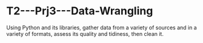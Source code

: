 # T2---Prj3---Data-Wrangling
Using Python and its libraries, gather data from a variety of sources and in a variety of formats, assess its quality and tidiness, then clean it.
